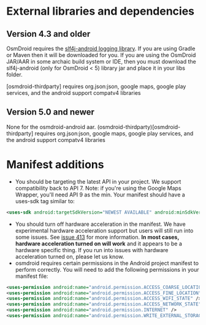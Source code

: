 
# External libraries and dependencies

## Version 4.3 and older

OsmDroid requires the [slf4j-android logging library](http://www.slf4j.org/android/). If you are using Gradle or Maven then it will be downloaded for you. If you are using the OsmDroid JAR/AAR in some archaic build system or IDE, then you must download the slf4j-android (only for OsmDroid < 5) library jar and place it in your libs folder.

[osmdroid-thirdparty] requires org.json:json, google maps, google play services, and the android support compatv4 libraries

## Version 5.0 and newer

None for the osmdroid-android aar. (osmdroid-thirdparty)[osmdroid-thirdparty] requires org.json:json, google maps, google play services, and the android support compatv4 libraries
 

# Manifest additions

* You should be targeting the latest API in your project. We support compatibility back to API 7. Note: if you're using the Google Maps Wrapper, you'll need API 9 as the min. Your manifest should have a uses-sdk tag similar to:

```xml
<uses-sdk android:targetSdkVersion="NEWEST AVAILABLE" android:minSdkVersion="7" />
```

* You should turn off hardware acceleration in the manifest. We have experimental hardware acceleration support but users will still run into some issues. See [issue 413](https://code.google.com/p/osmdroid/issues/detail?id=413) for more information. **In most cases, hardware acceleration turned on will work** and it appears to be a hardware specific thing. If you run into issues with hardware acceleration turned on, please let us know.
* osmdroid requires certain permissions in the Android project manifest to perform correctly. You will need to add the following permissions in your manifest file:

```xml
<uses-permission android:name="android.permission.ACCESS_COARSE_LOCATION"/> 
<uses-permission android:name="android.permission.ACCESS_FINE_LOCATION"/>
<uses-permission android:name="android.permission.ACCESS_WIFI_STATE" />
<uses-permission android:name="android.permission.ACCESS_NETWORK_STATE" />
<uses-permission android:name="android.permission.INTERNET" />
<uses-permission android:name="android.permission.WRITE_EXTERNAL_STORAGE" />
```